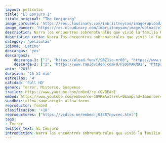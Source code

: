 ```yaml
---
layout: peliculas
title: "El Conjuro 1"
titulo_original: "The Conjuring"
image_carousel: 'https://res.cloudinary.com/imbriitneysam/image/upload/v1543966520/conjuro-poster-min.jpg'
image_banner: 'https://res.cloudinary.com/imbriitneysam/image/upload/v1543966524/conjuro-banner-min.jpg'
description: Narra los encuentros sobrenaturales que vivió la familia Perron en su casa de Rhode Island a principios de los 70. El matrimonio Warren, investigadores de renombre en el mundo de los fenómenos paranormales, acudieron a la llamada de esta familia aterrorizada por la presencia en su granja de un ser maligno.
description_corta: Narra los encuentros sobrenaturales que vivió la familia Perron en su casa de Rhode Island a principios de los 70. El matrimonio Warren, investigadores de renombre en el mundo de los fenómenos paranormales, acudieron a la llamada de ...
category: 'peliculas'
idioma: 'Latino'
descargas: 'yes'
descargas2:
    descarga-1: ["1", "https://oload.fun/f/9BZ1ie-mr60", "https://www.google.com/s2/favicons?domain=openload.co","OpenLoad","https://res.cloudinary.com/imbriitneysam/image/upload/v1541473684/mexico.png", "Latino", "Full HD"]
    descarga-2: ["2", "https://www.rapidvideo.com/d/FSO6PARNO3", "https://www.google.com/s2/favicons?domain=www.rapidvideo.com","RapidVideo","https://res.cloudinary.com/imbriitneysam/image/upload/v1541473684/mexico.png", "Latino", "Full HD"]
anio: '2013'
duracion: '1h 52 min'
estrellas: '4'
calidad: 'Full HD'
genero: Terror, Misterio, Suspenso
trailer: https://www.youtube.com/embed/re-COVREAoI
embed: https://www.youtube.com/embed/re-COVREAoI?rel=0&amp;hd=1&border=0&wmode=opaque&enablejsapi=1&modestbranding=1&controls=1&showinfo=1
sandbox: allow-same-origin allow-forms
reproductor: fembed
clasificacion: '+10'
reproductores: ["https://vidlox.me/embed-j03887npvcec.html"]
tags:
- Terror
twitter_text: EL Conjuro
introduction: Narra los encuentros sobrenaturales que vivió la familia Perron en su casa de Rhode Island a principios de los 70. El matrimonio Warren, investigadores de renombre en el mundo de los fenómenos paranormales, acudieron a la llamada de ...
---
```



 







